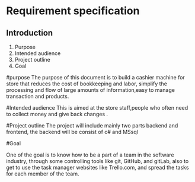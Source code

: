 Requirement specification
========
## Introduction
1. Purpose
2. Intended audience 
3. Project outline  
4. Goal  


#purpose
The purpose of this document is to build a cashier machine for store that reduces the cost of bookkeeping and labor, simplify the processing and flow of large amounts of information,easy to manage transaction and products.

#Intended audience
This is aimed at the store staff,people who often need to collect money and give back changes .

#Project outline
The project will include mainly two parts backend and frontend, the backend will be consist of c# and MSsql



#Goal

One of the goal is to know how to be a part of a team in the software industry, through some controlling tools like git, GitHub, and gitLab, also to get to use the task manager websites like Trello.com, and spread the tasks for each member of the team.